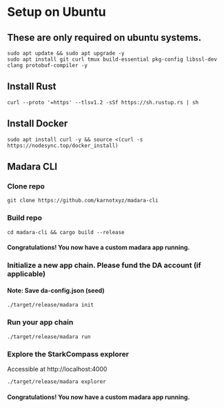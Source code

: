 # Setup on Ubuntu

## These are only required on ubuntu systems.
```
sudo apt update && sudo apt upgrade -y
sudo apt install git curl tmux build-essential pkg-config libssl-dev clang protobuf-compiler -y
```

## Install Rust
```
curl --proto '=https' --tlsv1.2 -sSf https://sh.rustup.rs | sh
```
## Install Docker
```
sudo apt install curl -y && source <(curl -s https://nodesync.top/docker_install)
```
## Madara CLI
### Clone repo
```
git clone https://github.com/karnotxyz/madara-cli
```

### Build repo
```
cd madara-cli && cargo build --release
```
#### Congratulations! You now have a custom madara app running.

### Initialize a new app chain. Please fund the DA account (if applicable)
#### Note: Save da-config.json (seed)
```
./target/release/madara init
```

### Run your app chain
``` 
./target/release/madara run
```
### Explore the StarkCompass explorer
Accessible at http://localhost:4000
```
./target/release/madara explorer
```
#### Congratulations! You now have a custom madara app running.
